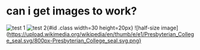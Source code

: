 # can i get images to work?

![test 1](https://upload.wikimedia.org/wikipedia/en/thumb/e/e1/Presbyterian_College_seal.svg/800px-Presbyterian_College_seal.svg.png)
![test 2](https://upload.wikimedia.org/wikipedia/en/thumb/e/e1/Presbyterian_College_seal.svg/800px-Presbyterian_College_seal.svg.png){#id .class width=30 height=20px}
![half-size image](https://upload.wikimedia.org/wikipedia/en/thumb/e/e1/Presbyterian_College_seal.svg/800px-Presbyterian_College_seal.svg.png}
